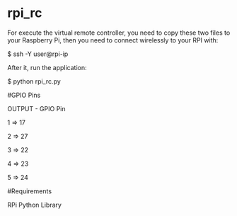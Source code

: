# rpi_rc

For execute the virtual remote controller, you need to copy these two files to your Raspberry Pi, then you need to connect wirelessly to your RPI with:

$ ssh -Y user@rpi-ip

After it, run the application:

$ python rpi_rc.py

#GPIO Pins

OUTPUT - GPIO Pin

1       =>      17

2       =>      27

3       =>      22

4       =>      23

5       =>      24


#Requirements

RPi Python Library
